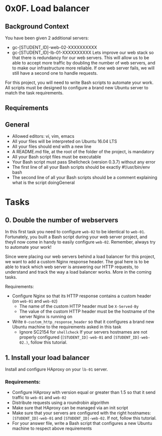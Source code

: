 # 0x0F. Load balancer

## Background Context

You have been given 2 additional servers:
- gc-[STUDENT_ID]-web-02-XXXXXXXXXX
- gc-[STUDENT_ID]-lb-01-XXXXXXXXXX
Lets improve our web stack so that there is redundancy for our web servers. This will allow us to be able to accept more traffic by doubling the number of web servers, and to make our infrastructure more reliable. If one web server fails, we will still have a second one to handle requests.

For this project, you will need to write Bash scripts to automate your work. All scripts must be designed to configure a brand new Ubuntu server to match the task requirements.

## Requirements

## General
- Allowed editors: vi, vim, emacs
- All your files will be interpreted on Ubuntu 16.04 LTS
- All your files should end with a new line
- A README.md file, at the root of the folder of the project, is mandatory
- All your Bash script files must be executable
- Your Bash script must pass Shellcheck (version 0.3.7) without any error
- The first line of all your Bash scripts should be exactly #!/usr/bin/env bash
- The second line of all your Bash scripts should be a comment explaining what is the script doingGeneral

# Tasks

## 0. Double the number of webservers

In this first task you need to configure `web-02` to be identical to `web-01`. Fortunately, you built a Bash script during your web server project, and theyll now come in handy to easily configure `web-02`. Remember, always try to automate your work!

Since were placing our web servers behind a load balancer for this project, we want to add a custom Nginx response header. The goal here is to be able to track which web server is answering our HTTP requests, to understand and track the way a load balancer works. More in the coming tasks.

Requirements:
- Configure Nginx so that its HTTP response contains a custom header (on `web-01` and `web-02`)
	- The name of the custom HTTP header must be `X-Served-By`
	- The value of the custom HTTP header must be the hostname of the server Nginx is running on
- Write `0-custom_http_response_header` so that it configures a brand new Ubuntu machine to the requirements asked in this task
	- Ignore SC2154 for `shellcheck`
If your servers hostnames are not properly configured (`[STUDENT_ID]-web-01` and `[STUDENT_ID]-web-02.)`, follow this tutorial.

## 1. Install your load balancer

Install and configure HAproxy on your `lb-01` server.
### Requirements:
- Configure HAproxy with version equal or greater than 1.5 so that it send traffic to `web-01` and `web-02`
- Distribute requests using a roundrobin algorithm
- Make sure that HAproxy can be managed via an init script
- Make sure that your servers are configured with the right hostnames: `[STUDENT_ID]-web-01` and `[STUDENT_ID]-web-02`. If not, follow this tutorial.
- For your answer file, write a Bash script that configures a new Ubuntu machine to respect above requirements
